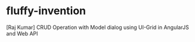 # fluffy-invention
[Raj Kumar] CRUD Operation with Model dialog using UI-Grid in AngularJS and Web API
